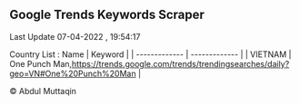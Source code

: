 

## Google Trends Keywords Scraper 
 
Last Update 07-04-2022 , 19:54:17

Country List :
 Name  | Keyword |
| ------------- | ------------- |
| VIETNAM | One Punch Man,https://trends.google.com/trends/trendingsearches/daily?geo=VN#One%20Punch%20Man |



© Abdul Muttaqin 
